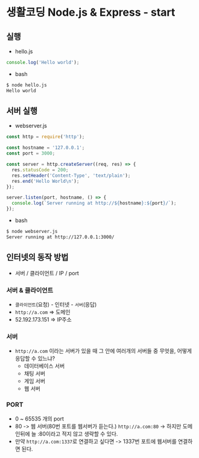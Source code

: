 # 생활코딩 Node.js & Express - start

## 실행
- hello.js
```js
console.log('Hello world');
```
- bash
```bash
$ node hello.js
Hello world
```
## 서버 실행
- webserver.js
```js
const http = require('http');

const hostname = '127.0.0.1';
const port = 3000;

const server = http.createServer((req, res) => {
  res.statusCode = 200;
  res.setHeader('Content-Type', 'text/plain');
  res.end('Hello World\n');
});

server.listen(port, hostname, () => {
  console.log(`Server running at http://${hostname}:${port}/`);
});
```
- bash
```bash
$ node webserver.js
Server running at http://127.0.0.1:3000/
```

## 인터넷의 동작 방법
- 서버 / 클라이언트 / IP / port

### 서버 & 클라이언트
- `클라이언트`(요청) - 인터넷 - `서버`(응답)
- `http://a.com` => 도메인
- 52.192.173.151 => IP주소

### 서버
- `http://a.com` 이라는 서버가 있을 때 그 안에 여러개의 서버들 중 무엇을, 어떻게 응답할 수 있느냐?
  - 데이터베이스 서버
  - 채팅 서버
  - 게임 서버
  - 웹 서버

### PORT
- 0 ~ 65535 개의 port
- 80 -> 웹 서버(80번 포트를 웹서버가 듣는다.) `http://a.com:80` -> 하지만 도메인뒤에 늘 :80이라고 적지 않고 생략할 수 있다.
- 만약 `http://a.com:1337`로 연결하고 싶다면 -> 1337번 포트에 웹서버를 연결하면 된다.
